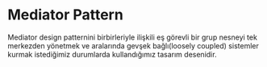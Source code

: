 # Mediator Pattern
Mediator design patternini birbirleriyle ilişkili eş görevli bir grup nesneyi tek merkezden yönetmek ve aralarında gevşek bağlı(loosely coupled) sistemler kurmak istediğimiz durumlarda kullandığımız tasarım desenidir.

